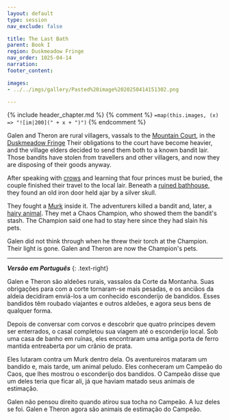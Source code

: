 ```yaml
---
layout: default
type: session
nav_exclude: false

title: The Last Bath
parent: Book I
region: Duskmeadow Fringe
nav_order: 1025-04-14
narration: 
footer_content: 

images:
- ../../imgs/gallery/Pasted%20image%2020250414151302.png

---
```


{% include header_chapter.md %}
{% comment %}
`=map(this.images, (x) => "![im|200](" + x + ")")`
{% endcomment %}

Galen and Theron are rural villagers, vassals to the [Mountain Court](../../directory/DuskmeadowFringe/MountainCourt.md), in the [Duskmeadow Fringe](../../directory/DuskmeadowFringe/index.md)
Their obligations to the court have become heavier, and the village elders decided to send them both to a known bandit lair.
Those bandits have stolen from travellers and other villagers, and now they are disposing of their goods anyway.

After speaking with [crows](../../directory/DuskmeadowFringe/TheChoir.md) and learning that four princes must be buried, the couple finished their travel to the local lair.
Beneath a [ruined bathhouse](../../directory/DuskmeadowFringe/BanditsBath.md), they found an old iron door held ajar by a silver skull.

They fought a [Murk](../../directory/DuskmeadowFringe/Murk.md) inside it.
The adventurers killed a bandit and, later, a [hairy animal](../../directory/DuskmeadowFringe/Bugbears.md).
They met a Chaos Champion, who showed them the bandit's stash.
The Champion said one had to stay here since they had slain his pets.

Galen did not think through when he threw their torch at the Champion.
Their light is gone.
Galen and Theron are now the Champion's pets.

---

***Versão em Português***
{: .text-right}

Galen e Theron são aldeões rurais, vassalos da Corte da Montanha.
Suas obrigações para com a corte tornaram-se mais pesadas, e os anciãos da aldeia decidiram enviá-los a um conhecido esconderijo de bandidos.
Esses bandidos têm roubado viajantes e outros aldeões, e agora seus bens de qualquer forma.

Depois de conversar com corvos e descobrir que quatro príncipes devem ser enterrados, o casal completou sua viagem até o esconderijo local.
Sob uma casa de banho em ruínas, eles encontraram uma antiga porta de ferro mantida entreaberta por um crânio de prata.

Eles lutaram contra um Murk dentro dela.
Os aventureiros mataram um bandido e, mais tarde, um animal peludo.
Eles conheceram um Campeão do Caos, que lhes mostrou o esconderijo dos bandidos.
O Campeão disse que um deles teria que ficar ali, já que haviam matado seus animais de estimação. 

Galen não pensou direito quando atirou sua tocha no Campeão.
A luz deles se foi.
Galen e Theron agora são animais de estimação do Campeão.

